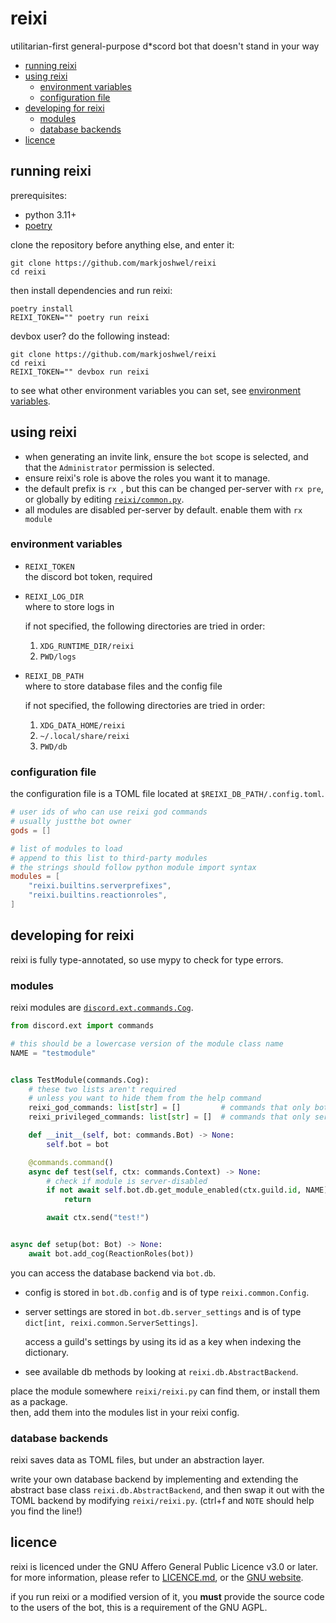 # reixi

utilitarian-first general-purpose d*scord bot that doesn't stand in your way

- [running reixi](#running-reixi)
- [using reixi](#using-reixi)
  - [environment variables](#environment-variables)
  - [configuration file](#configuration-file)
- [developing for reixi](#developing-for-reixi)
  - [modules](#modules)
  - [database backends](#database-backends)
- [licence](#licence)

## running reixi

prerequisites:

- python 3.11+
- [poetry](https://python-poetry.org/)

clone the repository before anything else, and enter it:

```text
git clone https://github.com/markjoshwel/reixi
cd reixi
```

then install dependencies and run reixi:

```text
poetry install
REIXI_TOKEN="" poetry run reixi
```

devbox user? do the following instead:

```text
git clone https://github.com/markjoshwel/reixi
cd reixi
REIXI_TOKEN="" devbox run reixi
```

to see what other environment variables you can set, see [environment variables](#environment-variables).

## using reixi

- when generating an invite link, ensure the `bot` scope is selected, and that the `Administrator` permission is selected.
- ensure reixi's role is above the roles you want it to manage.
- the default prefix is `rx `, but this can be changed per-server with `rx pre`, or globally by editing [`reixi/common.py`](reixi/common.py).
- all modules are disabled per-server by default. enable them with `rx module`

### environment variables

- `REIXI_TOKEN`  
  the discord bot token, required

- `REIXI_LOG_DIR`  
  where to store logs in

  if not specified, the following directories are tried in order:
  1. `XDG_RUNTIME_DIR/reixi`
  2. `PWD/logs`

- `REIXI_DB_PATH`  
  where to store database files and the config file

  if not specified, the following directories are tried in order:
  1. `XDG_DATA_HOME/reixi`
  2. `~/.local/share/reixi`
  3. `PWD/db`

### configuration file

the configuration file is a TOML file located at `$REIXI_DB_PATH/.config.toml`.

```toml
# user ids of who can use reixi god commands
# usually justthe bot owner
gods = []

# list of modules to load
# append to this list to third-party modules
# the strings should follow python module import syntax
modules = [
    "reixi.builtins.serverprefixes",
    "reixi.builtins.reactionroles",
]
```

## developing for reixi

reixi is fully type-annotated, so use mypy to check for type errors.

### modules

reixi modules are [`discord.ext.commands.Cog`](https://discordpy.readthedocs.io/en/stable/ext/commands/cogs.html).

```py
from discord.ext import commands

# this should be a lowercase version of the module class name
NAME = "testmodule"  


class TestModule(commands.Cog):
    # these two lists aren't required
    # unless you want to hide them from the help command
    reixi_god_commands: list[str] = []         # commands that only bot owners/gods can use
    reixi_privileged_commands: list[str] = []  # commands that only server owners/admins can use

    def __init__(self, bot: commands.Bot) -> None:
        self.bot = bot

    @commands.command()
    async def test(self, ctx: commands.Context) -> None:
        # check if module is server-disabled
        if not await self.bot.db.get_module_enabled(ctx.guild.id, NAME):
            return

        await ctx.send("test!")


async def setup(bot: Bot) -> None:
    await bot.add_cog(ReactionRoles(bot))
```

you can access the database backend via `bot.db`.

- config is stored in `bot.db.config` and is of type `reixi.common.Config`.

- server settings are stored in `bot.db.server_settings` and is of type `dict[int, reixi.common.ServerSettings]`.

  access a guild's settings by using its id as a key when indexing the dictionary.

- see available db methods by looking at `reixi.db.AbstractBackend`.

place the module somewhere `reixi/reixi.py` can find them, or install them as a package.  
then, add them into the modules list in your reixi config.

### database backends

reixi saves data as TOML files, but under an abstraction layer.

write your own database backend by implementing and extending the abstract base class
`reixi.db.AbstractBackend`, and then swap it out with the TOML backend by modifying
`reixi/reixi.py`. (ctrl+f and `NOTE` should help you find the line!)

## licence

reixi is licenced under the GNU Affero General Public Licence v3.0 or later.  
for more information, please refer to [LICENCE.md](LICENCE.md), or the [GNU website](https://www.gnu.org/licenses/agpl.html).

if you run reixi or a modified version of it, you **must** provide the source code to the users of the bot,
this is a requirement of the GNU AGPL.
